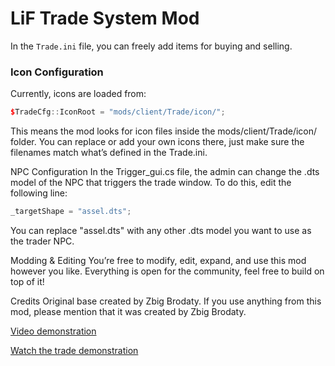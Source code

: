 # LiF Trade System Mod

In the `Trade.ini` file, you can freely add items for buying and selling.

### Icon Configuration
Currently, icons are loaded from:
```cpp
$TradeCfg::IconRoot = "mods/client/Trade/icon/";
```

This means the mod looks for icon files inside the mods/client/Trade/icon/ folder.
You can replace or add your own icons there, just make sure the filenames match what’s defined in the Trade.ini.

NPC Configuration
In the Trigger_gui.cs file, the admin can change the .dts model of the NPC that triggers the trade window.
To do this, edit the following line:
```cpp
_targetShape = "assel.dts";
```
You can replace "assel.dts" with any other .dts model you want to use as the trader NPC.

Modding & Editing
You’re free to modify, edit, expand, and use this mod however you like.
Everything is open for the community, feel free to build on top of it!

Credits
Original base created by Zbig Brodaty.
If you use anything from this mod, please mention that it was created by Zbig Brodaty.


[Video demonstration](https://www.youtube.com/watch?v=8nYodt6wQg)

[Watch the trade demonstration](https://youtu.be/JU0X8ffrkQI)
